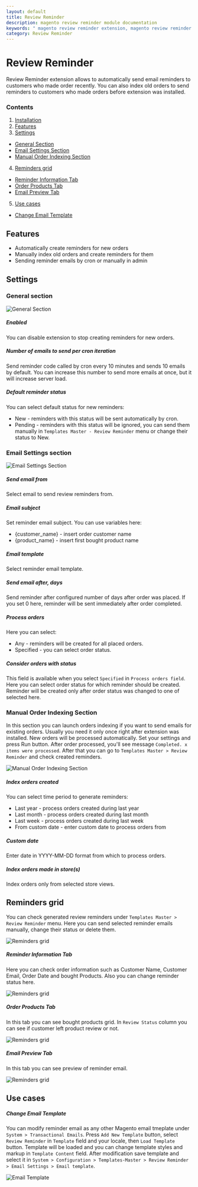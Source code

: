 ```yaml
---
layout: default
title: Review Reminder
description: magento review reminder module documentation
keywords: " magento review reminder extension, magento review reminder email "
category: Review Reminder
---
```


# Review Reminder

Review Reminder extension allows to automatically send email reminders to customers who made order recently.
You can also index old orders to send reminders to customers who made orders before extension was installed.

### Contents

1. [Installation](installation/)
2. [Features](#features)
3. [Settings](#settings)
 - [General Section](#general-section)
 - [Email Settings Section](#email-settings-section)
 - [Manual Order Indexing Section](#manual-order-indexing-section)
4. [Reminders grid](#grid)
 - [Reminder Information Tab](#reminder-information)
 - [Order Products Tab](#reminder-order-products)
 - [Email Preview Tab](#reminder-email-preview)
5. [Use cases](#use-cases)
 - [Change Email Template](#use-case-change-template)

## Features

- Automatically create reminders for new orders
- Manually index old orders and create reminders for them
- Sending reminder emails by cron or manually in admin

## Settings

### General section

![General Section](/images/reviewreminder/general-section.png)

##### Enabled

You can disable extension to stop creating reminders for new orders.

##### Number of emails to send per cron iteration

Send reminder code called by cron every 10 minutes and sends 10 emails by default.
You can increase this number to send more emails at once, but it will increase server load.

##### Default reminder status

You can select default status for new reminders:

 - New - reminders with this status will be sent automatically by cron.
 - Pending - reminders with this status will be ignored, you can send them manually
 in `Templates Master - Review Reminder` menu or change their status to New.

### Email Settings section

![Email Settings Section](/images/reviewreminder/email-section.png)

##### Send email from

Select email to send review reminders from.

##### Email subject

Set reminder email subject. You can use variables here:

- {customer_name} - insert order customer name
- {product_name} - insert first bought product name

##### Email template

Select reminder email template.

##### Send email after, days

Send reminder after configured number of days after order was placed.
If you set 0 here, reminder will be sent immediately after order completed.

##### Process orders

Here you can select:

- Any - reminders will be created for all placed orders.
- Specified - you can select order status.

##### Consider orders with status

This field is available when you select `Specified` in `Process orders field`.
Here you can select order status for which reminder should be created.
Reminder will be created only after order status was changed to one of selected here.

### Manual Order Indexing Section

In this section you can launch orders indexing if you want to send emails for existing orders.
Usually you need it only once right after extension was installed. New orders will be processed automatically.
Set your settings and press Run button. After order processed, you'll see message `Completed. x items were processed`.
After that you can go to `Templates Master > Review Reminder` and check created reminders.

![Manual Order Indexing Section](/images/reviewreminder/manual-orders-indexing-section.png)

##### Index orders created

You can select time period to generate reminders:

- Last year - process orders created during last year
- Last month - process orders created during last month
- Last week - process orders created during last week
- From custom date - enter custom date to process orders from

##### Custom date

Enter date in YYYY-MM-DD format from which to process orders.

##### Index orders made in store(s)

Index orders only from selected store views.

## Reminders grid

You can check generated review reminders under `Templates Master > Review Reminder` menu.
Here you can send selected reminder emails manually, change their status or delete them.

![Reminders grid](/images/reviewreminder/reminders-grid.png)

##### Reminder Information Tab

Here you can check order information such as Customer Name, Customer Email, Order Date and bought Products.
Also you can change reminder status here.

![Reminders grid](/images/reviewreminder/reminder-information-tab.png)

##### Order Products Tab

In this tab you can see bought products grid. In `Review Status` column you can see if customer left product review or not.

![Reminders grid](/images/reviewreminder/reminder-order-products-tab.png)

##### Email Preview Tab

In this tab you can see preview of reminder email.

![Reminders grid](/images/reviewreminder/email-preview-tab.png)

## Use cases

##### Change Email Template

You can modify reminder email as any other Magento email tmeplate under `System > Transactional Emails`.
Press `Add New Template` button, select `Review Reminder` in `Template` field and your locale, then `Load Template` button.
Template will be loaded and you can change template styles and markup in `Template Content` field.
After modification save template and select it in `System > Configuration > Templates-Master > Review Reminder > Email Settings > Email template`.

![Email Template](/images/reviewreminder/email-template.png)
